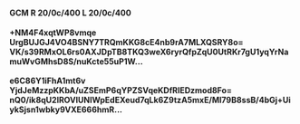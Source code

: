 #### GCM R 20/0c/400 L 20/0c/400
**+NM4F4xqtWP8vmqe**<br/>**UrgBUJGJ4VO4BSNY7TRQmKKG8cE4nb9rA7MLXQSRY8o=**<br/>**VK/s39RMxOL6rs0AXJDpTB8TKQ3weX6ryrQfpZqU0UtRKr7gU1yqYrNamuWvGMhsD8S/nuKcte55uP1W...**<br/><br/>
**e6C86Y1iFhA1mt6v**<br/>**YjdJeMzzpKKbA/uZSEmP6qYPZSVqeKDfRIEDzmod8Fo=**<br/>**nQ0/ik8qU2lROVlUNIWpEdEXeud7qLk6Z9tzA5mxE/MI79B8ssB/4bGj+UiykSjsn1wbky9VXE666hmR...**